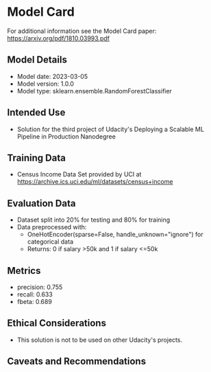 # Model Card

For additional information see the Model Card paper: https://arxiv.org/pdf/1810.03993.pdf

## Model Details
- Model date: 2023-03-05
- Model version: 1.0.0
- Model type: sklearn.ensemble.RandomForestClassifier

## Intended Use
- Solution for the third project of Udacity's Deploying a Scalable ML Pipeline in Production Nanodegree

## Training Data
- Census Income Data Set provided by UCI at https://archive.ics.uci.edu/ml/datasets/census+income

## Evaluation Data
- Dataset split into 20% for testing and 80% for training
- Data preprocessed with:
  - OneHotEncoder(sparse=False, handle_unknown="ignore") for categorical data
  - Returns: 0 if salary >50k and 1 if salary <=50k

## Metrics
- precision: 0.755
- recall: 0.633
- fbeta: 0.689

## Ethical Considerations
- This solution is not to be used on other Udacity's projects.

## Caveats and Recommendations
